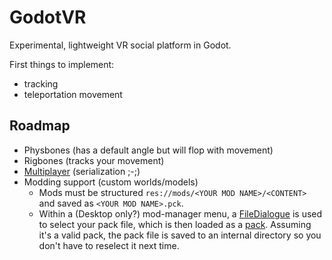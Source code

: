# GodotVR

Experimental, lightweight VR social platform in Godot.

First things to implement:
- tracking
- teleportation movement

## Roadmap

- Physbones (has a default angle but will flop with movement)
- Rigbones (tracks your movement)
- [Multiplayer](https://docs.godotengine.org/en/stable/tutorials/networking/high_level_multiplayer.html) (serialization ;-;)
- Modding support (custom worlds/models)
  - Mods must be structured `res://mods/<YOUR MOD NAME>/<CONTENT>` and saved as `<YOUR MOD NAME>.pck`.
  - Within a (Desktop only?) mod-manager menu, a [FileDialogue](https://docs.godotengine.org/en/stable/classes/class_filedialog.html) is used to select your pack file, which is then loaded as a [pack](https://docs.godotengine.org/en/3.2/getting_started/workflow/export/exporting_pcks.html). Assuming it's a valid pack, the pack file is saved to an internal directory so you don't have to reselect it next time.
